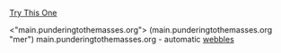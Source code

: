 [Try This One](main.punderingtothemasses.org)
 
<"main.punderingtothemasses.org">
(main.punderingtothemasses.org "mer")
main.punderingtothemasses.org - automatic
[webbles](main.punderingtothemasses.org)
